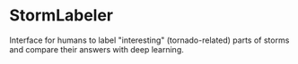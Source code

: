 # StormLabeler
Interface for humans to label "interesting" (tornado-related) parts of storms and compare their answers with deep learning.
